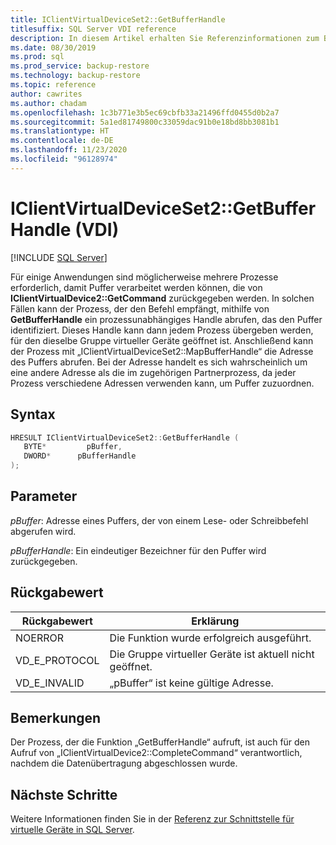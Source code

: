 ```yaml
---
title: IClientVirtualDeviceSet2::GetBufferHandle
titlesuffix: SQL Server VDI reference
description: In diesem Artikel erhalten Sie Referenzinformationen zum Befehl „IClientVirtualDeviceSet2::GetBufferHandle“.
ms.date: 08/30/2019
ms.prod: sql
ms.prod_service: backup-restore
ms.technology: backup-restore
ms.topic: reference
author: cawrites
ms.author: chadam
ms.openlocfilehash: 1c3b771e3b5ec69cbfb33a21496ffd0455d0b2a7
ms.sourcegitcommit: 5a1ed81749800c33059dac91b0e18bd8bb3081b1
ms.translationtype: HT
ms.contentlocale: de-DE
ms.lasthandoff: 11/23/2020
ms.locfileid: "96128974"
---
```

# <a name="iclientvirtualdeviceset2getbufferhandle-vdi"></a>IClientVirtualDeviceSet2::GetBufferHandle (VDI)

[!INCLUDE [SQL Server](../../../includes/applies-to-version/sqlserver.md)]

Für einige Anwendungen sind möglicherweise mehrere Prozesse erforderlich, damit Puffer verarbeitet werden können, die von **IClientVirtualDevice2::GetCommand** zurückgegeben werden. In solchen Fällen kann der Prozess, der den Befehl empfängt, mithilfe von **GetBufferHandle** ein prozessunabhängiges Handle abrufen, das den Puffer identifiziert. Dieses Handle kann dann jedem Prozess übergeben werden, für den dieselbe Gruppe virtueller Geräte geöffnet ist. Anschließend kann der Prozess mit „IClientVirtualDeviceSet2::MapBufferHandle“ die Adresse des Puffers abrufen. Bei der Adresse handelt es sich wahrscheinlich um eine andere Adresse als die im zugehörigen Partnerprozess, da jeder Prozess verschiedene Adressen verwenden kann, um Puffer zuzuordnen.

## <a name="syntax"></a>Syntax

```c
HRESULT IClientVirtualDeviceSet2::GetBufferHandle (
   BYTE*         pBuffer,
   DWORD*      pBufferHandle
);
```

## <a name="parameters"></a>Parameter

*pBuffer*: Adresse eines Puffers, der von einem Lese- oder Schreibbefehl abgerufen wird.

*pBufferHandle*: Ein eindeutiger Bezeichner für den Puffer wird zurückgegeben.

## <a name="return-value"></a>Rückgabewert

|Rückgabewert | Erklärung |
|---|---|
| NOERROR | Die Funktion wurde erfolgreich ausgeführt. |
| VD_E_PROTOCOL | Die Gruppe virtueller Geräte ist aktuell nicht geöffnet. |
| VD_E_INVALID | „pBuffer“ ist keine gültige Adresse. |

## <a name="remarks"></a>Bemerkungen

Der Prozess, der die Funktion „GetBufferHandle“ aufruft, ist auch für den Aufruf von „IClientVirtualDevice2::CompleteCommand“ verantwortlich, nachdem die Datenübertragung abgeschlossen wurde.

## <a name="next-steps"></a>Nächste Schritte

Weitere Informationen finden Sie in der [Referenz zur Schnittstelle für virtuelle Geräte in SQL Server](reference-virtual-device-interface.md).